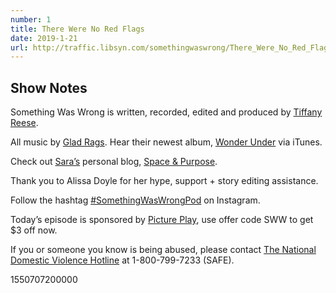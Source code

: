 ```yaml
---
number: 1
title: There Were No Red Flags
date: 2019-1-21
url: http://traffic.libsyn.com/somethingwaswrong/There_Were_No_Red_Flags_updated_2_7.mp3?dest-id=945407
---
```


## Show Notes
Something Was Wrong is written, recorded, edited and produced by [Tiffany Reese](https://www.instagram.com/lookieboo/).

All music by [Glad Rags](https://www.gladragsmusic.com/). Hear their newest album, [Wonder Under](https://itunes.apple.com/us/album/wonder-under/1385151733) via iTunes.

Check out [Sara’s](https://www.instagram.com/spaceandpurpose/) personal blog, [Space & Purpose](http://spaceandpurpose.com/).

Thank you to Alissa Doyle for her hype, support + story editing assistance.

Follow the hashtag [#SomethingWasWrongPod](https://www.instagram.com/explore/tags/somethingwaswrongpod/) on Instagram.

Today’s episode is sponsored by [Picture Play](http://shopbabyrabies.com/?aff=4), use offer code SWW to get $3 off now.

If you or someone you know is being abused, please contact [The National Domestic Violence Hotline](https://www.thehotline.org/) at 1-800-799-7233 (SAFE).

1550707200000